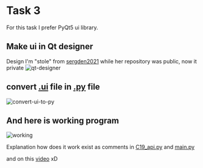 # Task 3

For this task I prefer PyQt5 ui library.

## Make ui in Qt designer

Design I'm "stole" from [sergden2021](https://github.com/sergden2021) while her repository was public, now it private
![qt-designer](https://user-images.githubusercontent.com/43368065/125160735-3ae73e80-e187-11eb-87a3-2f5cdf97b243.png)

## convert [.ui](C19_task3.ui) file in [.py](c19_ui.py) file

![convert-ui-to-py](https://user-images.githubusercontent.com/43368065/125160741-3de22f00-e187-11eb-8ef7-99771c69cdba.png)

## And here is working program

![working](https://user-images.githubusercontent.com/43368065/125160743-40448900-e187-11eb-91b4-984a8904d2b3.png)

Explanation how does it work exist as comments in [C19_api.py](c19_api.py)
and
[main.py](main.py)

and on this [video](https://www.youtube.com/watch?v=dQw4w9WgXcQ) xD
